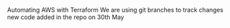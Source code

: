 Automating AWS with Terraform
We are using git branches to track changes
new code added in the repo on 30th May
